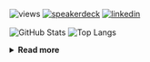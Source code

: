 ![views](https://komarev.com/ghpvc/?username=chck&color=blueviolet)
[![speakerdeck](https://img.shields.io/badge/Speaker_Deck-chck-8a2be2?style=flat-square&logo=speaker-deck)](https://speakerdeck.com/chck)
[![linkedin](https://img.shields.io/badge/LinkedIn-chck-8a2be2?style=flat-square&logo=linkedin)](https://www.linkedin.com/in/chck/)

<p align="left"> 
  <img alt="GitHub Stats" align="center" height="150" src="https://github-readme-stats-nine-umber-51.vercel.app/api?username=chck&count_private=true&show_icons=true&hide_title=true&theme=buefy" />
  <img alt="Top Langs" align="center" height="150" src="https://github-readme-stats-nine-umber-51.vercel.app/api/top-langs/?username=chck&layout=compact&count_private=true&show_icons=true&hide_title=true&theme=buefy" />
</p>

<details>
  <summary><b>Read more</b></summary>
  <br>

  <!--START_SECTION:waka-->
**🐱 My GitHub Data** 

> 📦 125.7 kB Used in GitHub's Storage 
 > 
> 🏆 375 Contributions in the Year 2025
 > 
> 💼 Opted to Hire
 > 
> 📜 133 Public Repositories 
 > 
> 🔑 24 Private Repositories 
 > 
**I'm a Night 🦉** 

```text
🌞 Morning                1344 commits        ████░░░░░░░░░░░░░░░░░░░░░   17.61 % 
🌆 Daytime                2277 commits        ███████░░░░░░░░░░░░░░░░░░   29.83 % 
🌃 Evening                2118 commits        ███████░░░░░░░░░░░░░░░░░░   27.75 % 
🌙 Night                  1894 commits        ██████░░░░░░░░░░░░░░░░░░░   24.81 % 
```
📅 **I'm Most Productive on Thursday** 

```text
Monday                   1436 commits        █████░░░░░░░░░░░░░░░░░░░░   18.81 % 
Tuesday                  1153 commits        ████░░░░░░░░░░░░░░░░░░░░░   15.11 % 
Wednesday                1377 commits        █████░░░░░░░░░░░░░░░░░░░░   18.04 % 
Thursday                 1636 commits        █████░░░░░░░░░░░░░░░░░░░░   21.43 % 
Friday                   826 commits         ███░░░░░░░░░░░░░░░░░░░░░░   10.82 % 
Saturday                 500 commits         ██░░░░░░░░░░░░░░░░░░░░░░░   06.55 % 
Sunday                   705 commits         ██░░░░░░░░░░░░░░░░░░░░░░░   09.24 % 
```


📊 **This Week I Spent My Time On** 

```text
💬 Programming Languages: 
Terraform                54 mins             █████████░░░░░░░░░░░░░░░░   35.24 % 
TOML                     30 mins             █████░░░░░░░░░░░░░░░░░░░░   19.76 % 
YAML                     27 mins             █████░░░░░░░░░░░░░░░░░░░░   18.11 % 
terraform                16 mins             ███░░░░░░░░░░░░░░░░░░░░░░   10.65 % 
Git                      12 mins             ██░░░░░░░░░░░░░░░░░░░░░░░   07.98 % 

🔥 Editors: 
PyCharm                  1 hr 51 mins        ██████████████████░░░░░░░   72.70 % 
Zed                      27 mins             ████░░░░░░░░░░░░░░░░░░░░░   17.84 % 
Neovim                   14 mins             ██░░░░░░░░░░░░░░░░░░░░░░░   09.47 % 
```

**I Mostly Code in Python** 

```text
Python                   47 repos            █████████░░░░░░░░░░░░░░░░   34.31 % 
Jupyter Notebook         19 repos            ███░░░░░░░░░░░░░░░░░░░░░░   13.87 % 
Ruby                     11 repos            ██░░░░░░░░░░░░░░░░░░░░░░░   08.03 % 
Rust                     8 repos             █░░░░░░░░░░░░░░░░░░░░░░░░   05.84 % 
TypeScript               6 repos             █░░░░░░░░░░░░░░░░░░░░░░░░   04.38 % 
```



**Timeline**

![Lines of Code chart](https://raw.githubusercontent.com/chck/chck/main/assets/bar_graph.png)


 Last Updated on 2025-05-05 02:11 UTC
<!--END_SECTION:waka-->
</details>


